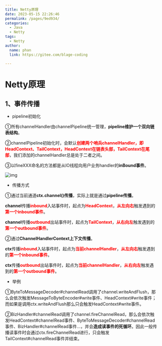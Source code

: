 ```yaml
---
title: Netty原理
date: 2023-05-15 22:26:46
permalink: /pages/9ed934/
categories: 
  - Java
  - Netty
tags: 
  - Netty
author: 
  name: phan
  link: https://gitee.com/blage-coding

---
```

# Netty原理

## 1、事件传播

- pipeline初始化

①所有channelHandler由channelPipeline统一管理，**pipeline维护一个双向链表结构**。

②channelPipeline初始化时，会默认<font color="red">**创建两个哨兵channelHandler，即HeadContext、TailContext，HeadContext在链表头部，TailContext在尾部**</font>，我们添加的channelHandler总是处于二者之间。

③以fineXXX命名的方法都是从IO线程向用户业务handler的**inBound事件**。

![img](https://jsd.cdn.zzko.cn/gh/blage-coding/picx-images-hosting@master/20230515/2020060922065856[1].31clva57g8k0.webp)

- 传播方式

①通过当前通道**ctx.channel()传播**，实际上就是通过**pipeline传播**。

**channel**传播<font color="red">**inbound**</font>入站事件时，起点为<font color="red">**HeadContext**</font>，<font color="red">**从左向右**</font>触发遇到的<font color="red">**第一个inbound事件**</font>。

**channel**传播<font color="red">**outbound**</font>出站事件时，起点为<font color="red">**TailContext**</font>，<font color="red">**从右向左**</font>触发遇到的<font color="red">**第一个outbound事件**</font>。

②通过**ChannelHandlerContext上下文传播**。

**ctx**传播<font color="red">**inbound**</font>入站事件时，起点为<font color="red">**当前channelHandler**</font>，<font color="red">**从左向右**</font>触发遇到的<font color="red">**第一个inbound事件**</font>。

**ctx**传播<font color="red">**outbound**</font>出站事件时，起点为<font color="red">**当前channelHandler**</font>，<font color="red">**从右向左**</font>触发遇到的<font color="red">**第一个outbound事件**</font>。

- 举例

①ByteToMessageDecoder#channelRead调用了channel.writeAndFlush，那么会依次触发MessageToByteEncoder#write事件、HeadContext#write事件；而如果是调用ctx.writeAndFlush那么只会触发HeadContext#write事件。

②BizHandler#channelRead调用了channel.fireChannelRead，那么会依次触发HeadContext#channelRead事件、ByteToMessageDecoder#channelRead事件、BizHandler#channelRead事件...，并会**造成读事件的死循环**。因此一般传播读事件时会通过ctx.fireChannelRead进行，只会触发TailContext#channelRead事件并结束。

